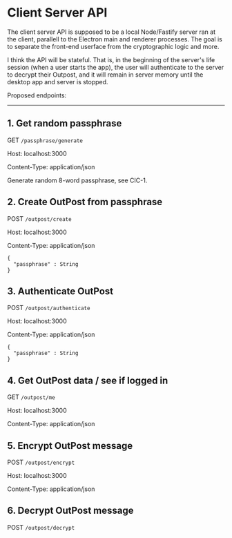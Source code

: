 # Client Server API
The client server API is supposed to be a local Node/Fastify server ran at the client, parallell to the Electron main and renderer processes. The goal is to separate the front-end userface from the cryptographic logic and more.

I think the API will be stateful. That is, in the beginning of the server's life session (when a user starts the app), the user will authenticate to the server to decrypt their Outpost, and it will remain in server memory until the desktop app and server is stopped.

Proposed endpoints:
___

## 1. Get random passphrase
GET `/passphrase/generate`

Host: localhost:3000

Content-Type: application/json

Generate random 8-word passphrase, see CIC-1.

## 2. Create OutPost from passphrase
POST `/outpost/create`

Host: localhost:3000

Content-Type: application/json
```
{
  "passphrase" : String
}
```
## 3. Authenticate OutPost
POST `/outpost/authenticate`

Host: localhost:3000

Content-Type: application/json
```
{
  "passphrase" : String
}
```
## 4. Get OutPost data / see if logged in
GET `/outpost/me`

Host: localhost:3000

Content-Type: application/json

## 5. Encrypt OutPost message
POST `/outpost/encrypt`

Host: localhost:3000

Content-Type: application/json

## 6. Decrypt OutPost message
POST `/outpost/decrypt`